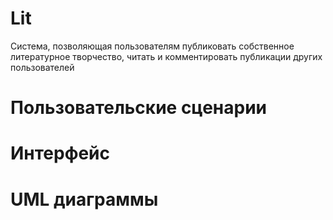 # Lit
Система, позволяющая пользователям публиковать собственное литературное творчество, читать и комментировать публикации других пользователей
# Пользовательские сценарии

# Интерфейс

# UML диаграммы
